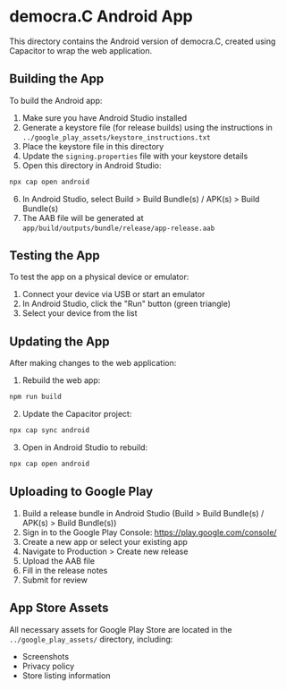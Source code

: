 # democra.C Android App

This directory contains the Android version of democra.C, created using Capacitor to wrap the web application.

## Building the App

To build the Android app:

1. Make sure you have Android Studio installed
2. Generate a keystore file (for release builds) using the instructions in `../google_play_assets/keystore_instructions.txt`
3. Place the keystore file in this directory
4. Update the `signing.properties` file with your keystore details
5. Open this directory in Android Studio:

```bash
npx cap open android
```

6. In Android Studio, select Build > Build Bundle(s) / APK(s) > Build Bundle(s)
7. The AAB file will be generated at `app/build/outputs/bundle/release/app-release.aab`

## Testing the App

To test the app on a physical device or emulator:

1. Connect your device via USB or start an emulator
2. In Android Studio, click the "Run" button (green triangle)
3. Select your device from the list

## Updating the App

After making changes to the web application:

1. Rebuild the web app:

```bash
npm run build
```

2. Update the Capacitor project:

```bash
npx cap sync android
```

3. Open in Android Studio to rebuild:

```bash
npx cap open android
```

## Uploading to Google Play

1. Build a release bundle in Android Studio (Build > Build Bundle(s) / APK(s) > Build Bundle(s))
2. Sign in to the Google Play Console: https://play.google.com/console/
3. Create a new app or select your existing app
4. Navigate to Production > Create new release
5. Upload the AAB file
6. Fill in the release notes
7. Submit for review

## App Store Assets

All necessary assets for Google Play Store are located in the `../google_play_assets/` directory, including:
- Screenshots
- Privacy policy
- Store listing information